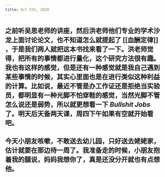 ```yaml
---
title: Oct 5th, 2020
---
```


## 之前听吴思老师的讲座，然后洪老师他们专业的学术沙龙上面讨论论文，也不知道怎么就提起了 [[血酬定律]] ，于是我们两人就把这本书找来看了一下。洪老师觉得，把所有的事情都进行量化，这个研究方法很有趣。我也有这样的感觉，但是还有一种感觉就是我自己遇到某些事情的时候，其实心里面也是在进行类似这种利益的计算。比如说，最近不管是办工作证还是拒绝当实验员，都明显有一种光脚不怕穿鞋的感觉，当然光脚不管怎么说还是弱势，所以就更想看一下 _Bullshit Jobs_ 了。明天后天备两天课，周四下午如果有空就开始看吧。
## 今天小朋友咳嗽，不敢送去幼儿园，只好送去姥姥家，估计就要在那边待一周了。我准备走的时候，小朋友抱着我的腿说，妈妈我想你了，真是还没分开就也有点想他。
